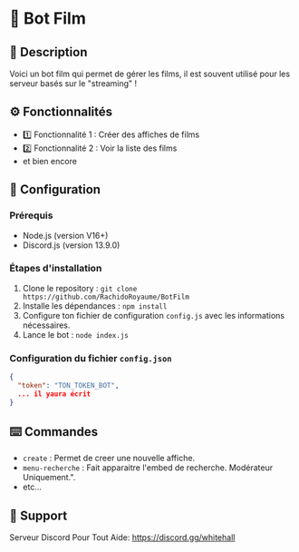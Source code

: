 # :robot: Bot Film

## :pencil: Description
Voici un bot film qui permet de gérer les films, il est souvent utilisé pour les serveur basés sur le "streaming" !

## :gear: Fonctionnalités
- :one: Fonctionnalité 1 : Créer des affiches de films 
- :two: Fonctionnalité 2 : Voir la liste des films 
- et bien encore

## :wrench: Configuration

### Prérequis
- Node.js (version V16+)
- Discord.js (version 13.9.0)

### Étapes d'installation
1. Clone le repository : `git clone https://github.com/RachidoRoyaume/BotFilm`
2. Installe les dépendances : `npm install`
3. Configure ton fichier de configuration `config.js` avec les informations nécessaires.
4. Lance le bot : `node index.js`

### Configuration du fichier `config.json`
```json
{
  "token": "TON_TOKEN_BOT",
  ... il yaura écrit
}
```
## :keyboard: Commandes
- `create` : Permet de creer une nouvelle affiche.
- `menu-recherche` : Fait apparaitre l'embed de recherche. Modérateur Uniquement.".
- etc...

## :raised_hands: Support
Serveur Discord Pour Tout Aide: https://discord.gg/whitehall
